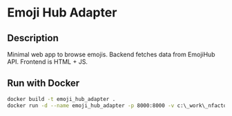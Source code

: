 # Emoji Hub Adapter

## Description

Minimal web app to browse emojis. Backend fetches data from EmojiHub API.
Frontend is HTML + JS.

## Run with Docker

```bash
docker build -t emoji_hub_adapter .
docker run -d --name emoji_hub_adapter -p 8000:8000 -v c:\_work\_nfactorial\ai_engineer_course\test_task\emoji-hub-adapter\backend\app:/app/app -v c:\_work\_nfactorial\ai_engineer_course\test_task\emoji-hub-adapter\frontend:/app/frontend emoji_hub_adapter
```

